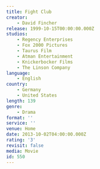 ```yaml
---
title: Fight Club
creator:
    - David Fincher
release: 1999-10-15T00:00:00.000Z
studios:
    - Regency Enterprises
    - Fox 2000 Pictures
    - Taurus Film
    - Atman Entertainment
    - Knickerbocker Films
    - The Linson Company
language:
    - English
country:
    - Germany
    - United States
length: 139
genre:
    - Drama
format: ''
service: ''
venue: Home
date: 2013-10-02T04:00:00.000Z
rating: '3'
revisit: false
media: Movie
id: 550
---
```



